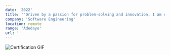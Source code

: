 ```yaml
---
date: '2022'
title: '"Driven by a passion for problem-solving and innovation, I am captivated by the world of software engineering, where I can craft elegant solutions that blend technology and creativity to reshape the digital landscape."'
company: 'Software Engineering'
location: remote
range: 'Adedayo'
url: ''
---
```


<img src="https://media.giphy.com/media/qgQUggAC3Pfv687qPC/giphy.gif" alt="Certification GIF" />
